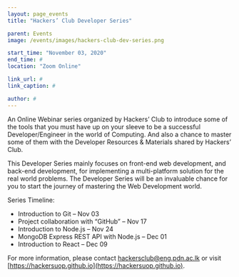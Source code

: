 ```yaml
---
layout: page_events
title: "Hackers’ Club Developer Series"

parent: Events
image: /events/images/hackers-club-dev-series.png

start_time: "November 03, 2020"
end_time: #
location: "Zoom Online"

link_url: #
link_caption: #

author: #
---
```


An Online Webinar series organized by Hackers’ Club to introduce some of the tools that you must have up on your sleeve to be a successful Developer/Engineer in the world of Computing. And also a chance to master some of them with the Developer Resources & Materials shared by Hackers’ Club.

This Developer Series mainly focuses on front-end web development, and back-end development, for implementing a multi-platform solution for the real world problems. The Developer Series will be an invaluable chance for you to start the journey of mastering the Web Development world.

Series Timeline:
- Introduction to Git – Nov 03
- Project collaboration with “GitHub” – Nov 17
- Introduction to Node.js – Nov 24
- MongoDB Express REST API with Node.js – Dec 01
- Introduction to React – Dec 09

For more information, please contact hackersclub@eng.pdn.ac.lk or visit [https://hackersuop.github.io](https://hackersuop.github.io).
